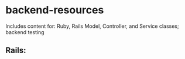 # backend-resources
Includes content for: Ruby, Rails Model, Controller, and Service classes; backend testing

[Functional Programming]: https://kellysutton.com/2017/09/13/embracing-functional-programming-in-ruby.html

[Ruby Quick start]: https://www.ruby-lang.org/en/documentation/quickstart/

## Rails:
[ActiveRecord Models]: https://medium.com/swlh/rails-weekly-active-record-basics-2920ffea148e

[Service Classes]: https://medium.com/@scottdomes/service-objects-in-rails-75ca74214b77
